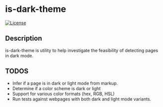 # is-dark-theme

[![License](https://img.shields.io/badge/license-MIT-blue.svg)](https://opensource.org/licenses/MIT)

## Description

is-dark-theme is utility to help investigate the feasibility of detecting pages in dark mode.

## TODOS

- Infer if a page is in dark or light mode from markup.
- Determine if a color scheme is dark or light
- Support for various color formats (hex, RGB, HSL)
- Run tests against webpages with both dark and light mode variants.
